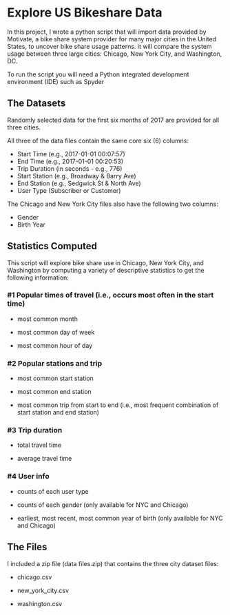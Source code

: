 # Explore US Bikeshare Data


In this project, I wrote a python script that will import data provided by Motivate, a bike share system provider for many major cities in the United States, to uncover bike share usage patterns. it will compare the system usage between three large cities: Chicago, New York City, and Washington, DC.

To run the script you will need a Python integrated development environment (IDE) such as Spyder

## The Datasets

Randomly selected data for the first six months of 2017 are provided for all three cities.

All three of the data files contain the same core six (6) columns:

* Start Time (e.g., 2017-01-01 00:07:57)
* End Time (e.g., 2017-01-01 00:20:53)
* Trip Duration (in seconds - e.g., 776)
* Start Station (e.g., Broadway & Barry Ave)
* End Station (e.g., Sedgwick St & North Ave)
* User Type (Subscriber or Customer)

The Chicago and New York City files also have the following two columns:

* Gender
* Birth Year

## Statistics Computed
This script will explore bike share use in Chicago, New York City, and Washington by computing a variety of descriptive statistics to get the following information:

### #1 Popular times of travel (i.e., occurs most often in the start time)

* most common month

* most common day of week

* most common hour of day

### #2 Popular stations and trip

* most common start station

* most common end station

* most common trip from start to end (i.e., most frequent combination of start station and end station)

### #3 Trip duration

* total travel time

* average travel time

### #4 User info

* counts of each user type

* counts of each gender (only available for NYC and Chicago)

* earliest, most recent, most common year of birth (only available for NYC and Chicago)

## The Files
I included a zip file (data files.zip) that contains the three city dataset files:

* chicago.csv

* new_york_city.csv

* washington.csv
